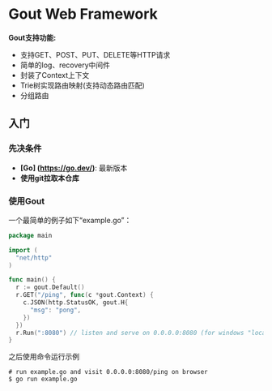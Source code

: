 # Gout Web Framework    

**Gout支持功能:** 

- 支持GET、POST、PUT、DELETE等HTTP请求
- 简单的log、recovery中间件
- 封装了Context上下文
- Trie树实现路由映射(支持动态路由匹配)
- 分组路由

## 入门
### 先决条件  
- **[Go] (https://go.dev/)**: 最新版本  
- **使用git拉取本仓库**

### 使用Gout 
一个最简单的例子如下“example.go”：
```go
package main

import (
  "net/http"
)

func main() {
  r := gout.Default()
  r.GET("/ping", func(c *gout.Context) {
    c.JSON(http.StatusOK, gout.H{
      "msg": "pong",
    })
  })
  r.Run(":8080") // listen and serve on 0.0.0.0:8080 (for windows "localhost:8080")
}
```
之后使用命令运行示例
```
# run example.go and visit 0.0.0.0:8080/ping on browser
$ go run example.go
```


